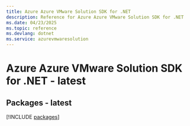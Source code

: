 ```yaml
---
title: Azure Azure VMware Solution SDK for .NET
description: Reference for Azure Azure VMware Solution SDK for .NET
ms.date: 04/23/2025
ms.topic: reference
ms.devlang: dotnet
ms.service: azurevmwaresolution
---
```

# Azure Azure VMware Solution SDK for .NET - latest
## Packages - latest
[!INCLUDE [packages](azure-vmware-solution-index.md)]